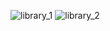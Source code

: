 ![library_1](https://user-images.githubusercontent.com/72193024/123267805-08004200-d51b-11eb-8523-cd53e1dbeed6.png)
![library_2](https://user-images.githubusercontent.com/72193024/123267911-26663d80-d51b-11eb-81be-ceaa17e2f191.png)
